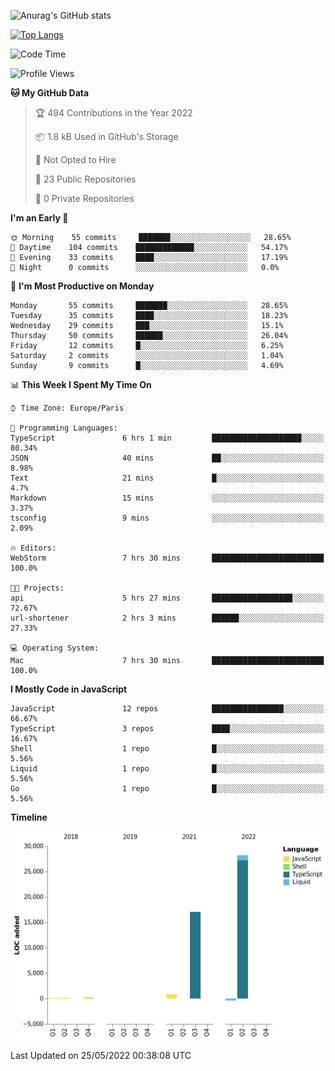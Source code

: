 ![Anurag's GitHub stats](https://github-readme-stats.vercel.app/api?username=sufiane&theme=dark&show_icons=true&count_private=true)


[![Top Langs](https://github-readme-stats.vercel.app/api/top-langs/?username=sufiane&layout=compact)](https://github.com/anuraghazra/github-readme-stats)

<!--START_SECTION:waka-->
![Code Time](http://img.shields.io/badge/Code%20Time-0%20secs-blue)

![Profile Views](http://img.shields.io/badge/Profile%20Views-0-blue)

**🐱 My GitHub Data** 

> 🏆 494 Contributions in the Year 2022
 > 
> 📦 1.8 kB Used in GitHub's Storage 
 > 
> 🚫 Not Opted to Hire
 > 
> 📜 23 Public Repositories 
 > 
> 🔑 0 Private Repositories  
 > 
**I'm an Early 🐤** 

```text
🌞 Morning    55 commits     ███████░░░░░░░░░░░░░░░░░░   28.65% 
🌆 Daytime    104 commits    █████████████░░░░░░░░░░░░   54.17% 
🌃 Evening    33 commits     ████░░░░░░░░░░░░░░░░░░░░░   17.19% 
🌙 Night      0 commits      ░░░░░░░░░░░░░░░░░░░░░░░░░   0.0%

```
📅 **I'm Most Productive on Monday** 

```text
Monday       55 commits     ███████░░░░░░░░░░░░░░░░░░   28.65% 
Tuesday      35 commits     ████░░░░░░░░░░░░░░░░░░░░░   18.23% 
Wednesday    29 commits     ███░░░░░░░░░░░░░░░░░░░░░░   15.1% 
Thursday     50 commits     ██████░░░░░░░░░░░░░░░░░░░   26.04% 
Friday       12 commits     █░░░░░░░░░░░░░░░░░░░░░░░░   6.25% 
Saturday     2 commits      ░░░░░░░░░░░░░░░░░░░░░░░░░   1.04% 
Sunday       9 commits      █░░░░░░░░░░░░░░░░░░░░░░░░   4.69%

```


📊 **This Week I Spent My Time On** 

```text
⌚︎ Time Zone: Europe/Paris

💬 Programming Languages: 
TypeScript               6 hrs 1 min         ████████████████████░░░░░   80.34% 
JSON                     40 mins             ██░░░░░░░░░░░░░░░░░░░░░░░   8.98% 
Text                     21 mins             █░░░░░░░░░░░░░░░░░░░░░░░░   4.7% 
Markdown                 15 mins             ░░░░░░░░░░░░░░░░░░░░░░░░░   3.37% 
tsconfig                 9 mins              ░░░░░░░░░░░░░░░░░░░░░░░░░   2.09%

🔥 Editors: 
WebStorm                 7 hrs 30 mins       █████████████████████████   100.0%

🐱‍💻 Projects: 
api                      5 hrs 27 mins       ██████████████████░░░░░░░   72.67% 
url-shortener            2 hrs 3 mins        ██████░░░░░░░░░░░░░░░░░░░   27.33%

💻 Operating System: 
Mac                      7 hrs 30 mins       █████████████████████████   100.0%

```

**I Mostly Code in JavaScript** 

```text
JavaScript               12 repos            ████████████████░░░░░░░░░   66.67% 
TypeScript               3 repos             ████░░░░░░░░░░░░░░░░░░░░░   16.67% 
Shell                    1 repo              █░░░░░░░░░░░░░░░░░░░░░░░░   5.56% 
Liquid                   1 repo              █░░░░░░░░░░░░░░░░░░░░░░░░   5.56% 
Go                       1 repo              █░░░░░░░░░░░░░░░░░░░░░░░░   5.56%

```


**Timeline**

![Chart not found](https://raw.githubusercontent.com/Sufiane/Sufiane/main/charts/bar_graph.png) 


 Last Updated on 25/05/2022 00:38:08 UTC
<!--END_SECTION:waka-->


<!--
**Sufiane/sufiane** is a ✨ _special_ ✨ repository because its `README.md` (this file) appears on your GitHub profile.

Here are some ideas to get you started:

- 🔭 I’m currently working on ...
- 🌱 I’m currently learning ...
- 👯 I’m looking to collaborate on ...
- 🤔 I’m looking for help with ...
- 💬 Ask me about ...
- 📫 How to reach me: ...
- 😄 Pronouns: ...
- ⚡ Fun fact: ...
-->
